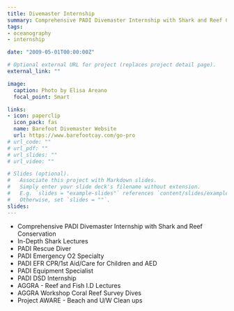 ```yaml
---
title: Divemaster Internship
summary: Comprehensive PADI Divemaster Internship with Shark and Reef Conservation
tags:
- oceanography
- internship

date: "2009-05-01T00:00:00Z"

# Optional external URL for project (replaces project detail page).
external_link: ""

image:
  caption: Photo by Elisa Areano
  focal_point: Smart

links:
- icon: paperclip
  icon_pack: fas
  name: Barefoot Divemaster Website
  url: https://www.barefootcay.com/go-pro
# url_code: ""
# url_pdf: ""
# url_slides: ""
# url_video: ""

# Slides (optional).
#   Associate this project with Markdown slides.
#   Simply enter your slide deck's filename without extension.
#   E.g. `slides = "example-slides"` references `content/slides/example-slides.md`.
#   Otherwise, set `slides = ""`.
slides:
---
```


- Comprehensive PADI Divemaster Internship with Shark and Reef Conservation
- In-Depth Shark Lectures 
- PADI Rescue Diver
- PADI Emergency O2 Specialty
- PADI EFR CPR/1st Aid/Care for Children and AED
- PADI Equipment Specialist
- PADI DSD Internship
- AGGRA - Reef and Fish I.D Lectures 
- AGGRA Workshop Coral Reef Survey Dives 
- Project AWARE - Beach and U/W Clean ups





